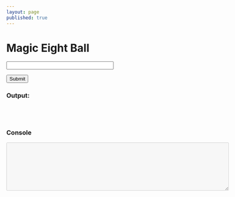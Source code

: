 ```yaml
---
layout: page
published: true
---
```


<h1>Magic Eight Ball</h1>

<form onsubmit="eightBall(); return false">
  <p>
    <input id="question" size="32">
  </p>
  <input type="submit">
  <h3>Output: </h3>
</form>

<div id="output" style="margin-top: 10px; padding: 10px 5px; color: #444; line-height: 1.5;"></div>

<script>
  var f = document.forms[0];
  
  const OUTCOMES = [
    "It is certain", "It is decidedly so", "Without a doubt","Yes, definitely",
    "You may rely on it","As I see it, yes","Most likely","Outlook good","Yes",
    "Signs point to yes","Reply hazy try again","Ask again later", "Better not tell you now",
    "Cannot predict now","Concentrate and ask again","Don't count on it",
    "My reply is no","My sources say no","Outlook not so good","Very doubtful"
   ]

  var answers = {}
  
  function solution(question) {
    question = question.replace(/[^\w ]/g, "").trim() + "?"
    var reply = OUTCOMES[Math.floor(Math.random() * OUTCOMES.length)]
    if (!Object.keys(answers).includes(question)){
      answers[question] = reply
      document.getElementById("alltext").value += question + ": " + answers[question] + "\n";
      document.getElementById("alltext").scrollTop = document.getElementById("alltext").scrollHeight 
    }
    return answers[question]
  }
  
  function eightBall() {

    var output = document.querySelector('#output');
   
    window.setTimeout(_ => {
      output.innerHTML = solution(f.question.value);
    })
  }
</script>
<br>
<h3>Console</h3>
<textarea disabled id="alltext" cols="70" rows="8" data-role="none"></textarea>

